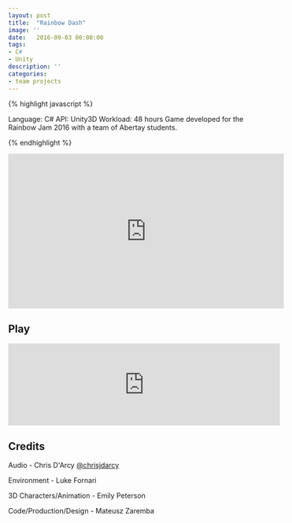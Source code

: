 ```yaml
---
layout: post
title:  "Rainbow Dash"
image: ''
date:   2016-09-03 00:00:00
tags:
- C#
- Unity
description: ''
categories:
- team projects
---
```


{% highlight javascript %}

Language: C#
API: Unity3D
Workload: 48 hours
Game developed for the Rainbow Jam 2016 with a team of Abertay students.

{% endhighlight %}

<center>
<iframe width="560" height="315" src="https://www.youtube.com/embed/ZmV5vOcXYbA" frameborder="0" allow="accelerometer; autoplay; encrypted-media; gyroscope; picture-in-picture" allowfullscreen></iframe>
</center>

## Play

<center>
<iframe frameborder="0" src="https://itch.io/embed/83599" width="552" height="167"></iframe>
</center>

## Credits

Audio - Chris D'Arcy <a target="_blank" href="https://twitter.com/chrisjdarcy">@chrisjdarcy​​</a>

Environment - Luke Fornari

3D Characters/Animation - Emily Peterson

Code/Production/Design - Mateusz Zaremba